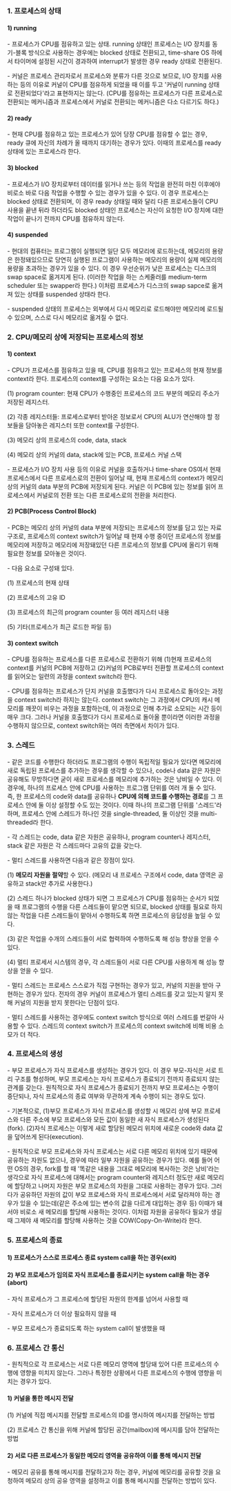 ### 1. 프로세스의 상태

#### 1) running

\- 프로세스가 CPU를 점유하고 있는 상태. running 상태인 프로세스는 I/O 장치를 동기-블록 방식으로 사용하는 경우에는 blocked 상태로 전환되고, time-share OS 하에서 타이머에 설정된 시간이 경과하여 interrupt가 발생한 경우 ready 상태로 전환된다.

\- 커널은 프로세스 관리자로서 프로세스와 분류가 다른 것으로 보므로, I/O 장치를 사용하는 등의 이유로 커널이 CPU를 점유하게 되었을 때 이를 두고 '커널이 running 상태로 전환되었다'라고 표현하지는 않는다. (CPU를 점유하는 프로세스가 다른 프로세스로 전환되는 메커니즘과 프로세스에서 커널로 전환되는 메커니즘은 다소 다르기도 하다.)

#### 2) ready

\- 현재 CPU를 점유하고 있는 프로세스가 있어 당장 CPU를 점유할 수 없는 경우, ready 큐에 자신의 차례가 올 때까지 대기하는 경우가 있다. 이때의 프로세스를 ready 상태에 있는 프로세스라 한다.

#### 3) blocked

\- 프로세스가 I/O 장치로부터 데이터를 읽거나 쓰는 등의 작업을 완전히 마친 이후에야 비로소 바로 다음 작업을 수행할 수 있는 경우가 있을 수 있다. 이 경우 프로세스는 blocked 상태로 전환되며, 이 경우 ready 상태일 때와 달리 다른 프로세스들이 CPU 사용을 끝낸 뒤라 하더라도 blocked 상태인 프로세스는 자신이 요청한 I/O 장치에 대한 작업이 끝나기 전까지 CPU를 점유하지 않는다.

#### 4) suspended

\- 현대의 컴퓨터는 프로그램이 실행되면 일단 모두 메모리에 로드하는데, 메모리의 용량은 한정돼있으므로 당연히 실행된 프로그램이 사용하는 메모리의 용량이 실제 메모리의 용량을 초과하는 경우가 있을 수 있다. 이 경우 우선순위가 낮은 프로세스는 디스크의 swap space로 옮겨지게 된다. (이러한 작업을 하는 스케줄러를 medium-term scheduler 또는 swapper라 한다.) 이처럼 프로세스가 디스크의 swap sapce로 옮겨져 있는 상태를 suspended 상태라 한다.

\- suspended 상태의 프로세스는 외부에서 다시 메모리로 로드해야만 메모리에 로드될 수 있으며, 스스로 다시 메모리로 옮겨질 수 없다.



### 2. CPU/메모리 상에 저장되는 프로세스의 정보 

#### 1) context

\- CPU가 프로세스를 점유하고 있을 때, CPU를 점유하고 있는 프로세스의 현재 정보를 context라 한다. 프로세스의 context를 구성하는 요소는 다음 요소가 있다.

(1) program counter: 현재 CPU가 수행중인 프로세스의 코드 부분의 메모리 주소가 저장된 레지스터.

(2) 각종 레지스터들: 프로세스로부터 받아온 정보로서 CPU의 ALU가 연산해야 할 정보들을 담아놓은 레지스터 또한 context를 구성한다.

(3) 메모리 상의 프로세스의 code, data, stack

(4) 메모리 상의 커널의 data, stack에 있는 PCB, 프로세스 커널 스택

\- 프로세스가 I/O 장치 사용 등의 이유로 커널을 호출하거나 time-share OS여서 현재 프로세스에서 다른 프로세스로의 전환이 일어날 때, 현재 프로세스의 context가 메모리 상의 커널의 data 부분의 PCB에 저장되게 된다. 커널은 이 PCB에 있는 정보를 읽어 프로세스에서 커널로의 전환 또는 다른 프로세스로의 전환을 처리한다.


#### 2) PCB(Process Control Block)

\- PCB는 메모리 상의 커널의 data 부분에 저장되는 프로세스의 정보를 담고 있는 자료구조로, 프로세스의 context switch가 일어날 때 현재 수행 중이던 프로세스의 정보를 메모리에 저장하고 메모리에 저장돼있던 다른 프로세스의 정보를 CPU에 올리기 위해 필요한 정보를 모아놓은 것이다.

\- 다음 요소로 구성돼 있다.

(1) 프로세스의 현재 상태

(2) 프로세스의 고유 ID

(3) 프로세스의 최근의 program counter 등 여러 레지스터 내용

(5) 기타(프로세스가 최근 로드한 파일 등)


#### 3) context switch

\- CPU를 점유하는 프로세스를 다른 프로세스로 전환하기 위해 (1)현재 프로세스의 context를 커널의 PCB에 저장하고 (2)커널의 PCB로부터 전환할 프로세스의 context를 읽어오는 일련의 과정을 context switch라 한다.

\- CPU를 점유하는 프로세스가 단지 커널을 호출했다가 다시 프로세스로 돌아오는 과정을 context switch라 하지는 않는다. context switch는 그 과정에서 CPU의 캐시 메모리를 깨끗이 비우는 과정을 포함하는데, 이 과정으로 인해 추가로 소모되는 시간 등이 매우 크다. 그러나 커널을 호출했다가 다시 프로세스로 돌아올 뿐이라면 이러한 과정을 수행하지 않으므로, context switch와는 여러 측면에서 차이가 있다.



### 3. 스레드

\- 같은 코드를 수행한다 하더라도 프로그램의 수행이 독립적일 필요가 있다면 메모리에 새로 독립된 프로세스를 추가하는 경우를 생각할 수 있으나, code나 data 같은 자원은 공유해도 무방하다면 굳이 새로 프로세스를 메모리에 추가하는 것은 낭비일 수 있다. 이 경우에, 하나의 프로세스 안에 CPU를 사용하는 프로그램 단위를 여러 개 둘 수 있다. 즉, 한 프로세스의 code와 data를 공유하나 **CPU에 의해 코드를 수행하는 경로**를 그 프로세스 안에 둘 이상 설정할 수도 있는 것이다. 이때 하나의 프로그램 단위를 '스레드'라 하며, 프로세스 안에 스레드가 하나인 것을 single-threaded, 둘 이상인 것을 multi-threaded라 한다.

\- 각 스레드는 code, data 같은 자원은 공유하나, program counter나 레지스터, stack 같은 자원은 각 스레드마다 고유의 값을 갖는다.

\- 멀티 스레드를 사용하면 다음과 같은 장점이 있다.

(1) **메모리 자원을 절약**할 수 있다. (메모리 내 프로세스 구조에서 code, data 영역은 공유하고 stack만 추가로 사용한다.)

(2) 스레드 하나가 blocked 상태가 되면 그 프로세스가 CPU를 점유하는 순서가 되었을 때 프로그램의 수행을 다른 스레드들이 맡으면 되므로, blocked 상태를 필요로 하지 않는 작업을 다른 스레드들이 맡아서 수행하도록 하면 프로세스의 응답성을 높일 수 있다.

(3) 같은 작업을 수개의 스레드들이 서로 협력하여 수행하도록 해 성능 향상을 얻을 수 있다.

(4) 멀티 프로세서 시스템의 경우, 각 스레드들이 서로 다른 CPU를 사용하게 해 성능 향상을 얻을 수 있다.

\- 멀티 스레드는 프로세스 스스로가 직접 구현하는 경우가 있고, 커널의 지원을 받아 구현하는 경우가 있다. 전자의 경우 커널이 프로세스가 멀티 스레드를 갖고 있는지 알지 못해 커널의 지원을 받지 못한다는 단점이 있다.

\- 멀티 스레드를 사용하는 경우에도 context switch 방식으로 여러 스레드를 번갈아 사용할 수 있다. 스레드의 context switch가 프로세스의 context switch에 비해 비용 소모가 더 적다.



### 4. 프로세스의 생성

\- 부모 프로세스가 자식 프로세스를 생성하는 경우가 있다. 이 경우 부모-자식은 서로 트리 구조를 형성하며, 부모 프로세스는 자식 프로세스가 종료되기 전까지 종료되지 않는 관계를 갖는다. 원칙적으로 자식 프로세스가 종료되기 전까지 부모 프로세스는 수행이 중단되나, 자식 프로세스의 종료 여부와 무관하게 계속 수행이 되는 경우도 있다.

\- 기본적으로, (1)부모 프로세스가 자식 프로세스를 생성할 시 메모리 상에 부모 프로세스와 다른 주소에 부모 프로세스와 모든 값이 동일한 새 자식 프로세스가 생성된다(fork). (2)자식 프로세스는 이렇게 새로 할당된 메모리 위치에 새로운 code와 data 값을 덮어쓰게 된다(execution).

\- 원칙적으로 부모 프로세스와 자식 프로세스는 서로 다른 메모리 위치에 있기 때문에 공유하는 자원도 없으나, 경우에 따라 일부 자원을 공유하는 경우가 있다. 예를 들어 어떤 OS의 경우, fork를 할 때 '똑같은 내용을 그대로 메모리에 복사하는 것은 낭비'라는 생각으로 자식 프로세스에 대해서는 program counter와 레지스터 정도만 새로 메모리에 할당하고 나머지 자원은 부모 프로세스의 자원을 그대로 사용하는 경우가 있다. 그러다가 공유하던 자원의 값이 부모 프로세스와 자식 프로세스에서 서로 달라져야 하는 경우가 있을 수 있는데(같은 주소에 있는 변수의 값을 다르게 대입하는 경우 등) 이때가 돼서야 비로소 새 메모리를 할당해 사용하는 것이다. 이처럼 자원을 공유하다 필요가 생길 때 그제야 새 메모리를 할당해 사용하는 것을 COW(Copy-On-Write)라 한다.


### 5. 프로세스의 종료

#### 1) 프로세스가 스스로 프로세스 종료 system call을 하는 경우(exit)

#### 2) 부모 프로세스가 임의로 자식 프로세스를 종료시키는 system call을 하는 경우(abort)

\- 자식 프로세스가 그 프로세스에 할당된 자원의 한계를 넘어서 사용할 때

\- 자식 프로세스가 더 이상 필요하지 않을 때

\- 부모 프로세스가 종료되도록 하는 system call이 발생했을 때


### 6. 프로세스 간 통신

\- 원칙적으로 각 프로세스는 서로 다른 메모리 영역에 할당돼 있어 다른 프로세스의 수행에 영향을 미치지 않는다. 그러나 특정한 상황에서 다른 프로세스의 수행에 영향을 미치는 경우가 있다.

#### 1) 커널을 통한 메시지 전달

(1) 커널에 직접 메시지를 전달할 프로세스의 ID를 명시하여 메시지를 전달하는 방법

(2) 프로세스 간 통신을 위해 커널에 할당된 공간(mailbox)에 메시지를 담아 전달하는 방법

#### 2) 서로 다른 프로세스가 동일한 메모리 영역을 공유하여 이를 통해 메시지 전달

\- 메모리 공유를 통해 메시지를 전달하고자 하는 경우, 커널에 메모리를 공유할 것을 요청하여 메모리 상의 공유 영역을 설정하고 이를 통해 메시지를 전달하는 방법이 있다.